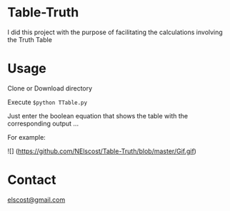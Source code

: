 # Table-Truth

I did this project with the purpose of facilitating the calculations involving the Truth Table

# Usage

Clone or Download directory

Execute ```$python TTable.py```

Just enter the boolean equation that shows the table with the corresponding output ...

For example:

![]
(https://github.com/NElscost/Table-Truth/blob/master/Gif.gif)

# Contact

elscost@gmail.com
